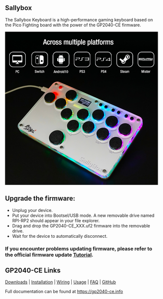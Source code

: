 
## Sallybox
 The Sallybox Keyboard is a high-performance gaming keyboard based on the Pico Fighting board with the power of the GP2040-CE firmware. 

![Sallybox](pictures/3.jpg)

## Upgrade the firmware:
- Unplug your device.
- Put your device into Bootsel/USB mode. A new removable drive named RPI-RP2 should appear in your file explorer.
- Drag and drop the GP2040-CE_XXX.uf2 firmware into the removable drive.
- Wait for the device to automatically disconnect.

### If you encounter problems updating firmware, please refer to the official firmware update [Tutorial](https://gp2040-ce.info/?spm=a2g0o.detail.1000023.2.163cu936u936KZ#/installation).

## GP2040-CE Links

[Downloads](https://gp2040-ce.info/#/download) | [Installation](https://gp2040-ce.info/#/installation) | [Wiring](https://gp2040-ce.info/#/wiring) | [Usage](https://gp2040-ce.info/#/usage) | [FAQ](https://gp2040-ce.info/#/faq) | [GitHub](https://github.com/OpenStickCommunity/GP2040-CE)

Full documentation can be found at <https://gp2040-ce.info>

